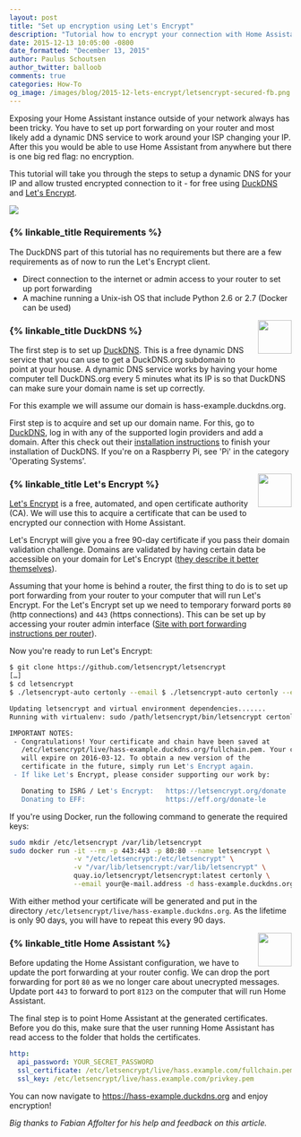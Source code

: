 ```yaml
---
layout: post
title: "Set up encryption using Let's Encrypt"
description: "Tutorial how to encrypt your connection with Home Assistant."
date: 2015-12-13 10:05:00 -0800
date_formatted: "December 13, 2015"
author: Paulus Schoutsen
author_twitter: balloob
comments: true
categories: How-To
og_image: /images/blog/2015-12-lets-encrypt/letsencrypt-secured-fb.png
---
```


Exposing your Home Assistant instance outside of your network always has been tricky. You have to set up port forwarding on your router and most likely add a dynamic DNS service to work around your ISP changing your IP. After this you would be able to use Home Assistant from anywhere but there is one big red flag: no encryption.

This tutorial will take you through the steps to setup a dynamic DNS for your IP and allow trusted encrypted connection to it - for free using [DuckDNS] and [Let's Encrypt].

<p class='img'>
<img src='/images/blog/2015-12-lets-encrypt/letsencrypt-secured.png' />
</p>

<!--more-->

### {% linkable_title Requirements %}

The DuckDNS part of this tutorial has no requirements but there are a few requirements as of now to run the Let's Encrypt client.

 - Direct connection to the internet or admin access to your router to set up port forwarding
 - A machine running a Unix-ish OS that include Python 2.6 or 2.7 (Docker can be used)

<img src='/images/supported_brands/duckdns.png' style='clear: right; border:none; box-shadow: none; float: right; margin-left: 8px; margin-bottom: 8px;' width='60' />

### {% linkable_title DuckDNS %}

The first step is to set up [DuckDNS]. This is a free dynamic DNS service that you can use to get a DuckDNS.org subdomain to point at your house. A dynamic DNS service works by having your home computer tell DuckDNS.org every 5 minutes what its IP is so that DuckDNS can make sure your domain name is set up correctly.

For this example we will assume our domain is hass-example.duckdns.org.

First step is to acquire and set up our domain name. For this, go to [DuckDNS], log in with any of the supported login providers and add a domain. After this check out their [installation instructions][duckdns-install] to finish your installation of DuckDNS. If you're on a Raspberry Pi, see 'Pi' in the category 'Operating Systems'.

<img src='/images/supported_brands/letsencrypt.png' style='clear: right; border:none; box-shadow: none; float: right; margin-left: 8px; margin-bottom: 8px;' width='60' />

### {% linkable_title Let's Encrypt %}

[Let's Encrypt] is a free, automated, and open certificate authority (CA). We will use this to acquire a certificate that can be used to encrypted our connection with Home Assistant.

Let's Encrypt will give you a free 90-day certificate if you pass their domain validation challenge. Domains are validated by having certain data be accessible on your domain for Let's Encrypt ([they describe it better themselves][letsencrypt-technology]).

Assuming that your home is behind a router, the first thing to do is to set up port forwarding from your router to your computer that will run Let's Encrypt. For the Let's Encrypt set up we need to temporary forward ports `80` (http connections) and `443` (https connections). This can be set up by accessing your router admin interface ([Site with port forwarding instructions per router][port-forward]).

Now you're ready to run Let's Encrypt:

```bash
$ git clone https://github.com/letsencrypt/letsencrypt
[…]
$ cd letsencrypt
$ ./letsencrypt-auto certonly --email $ ./letsencrypt-auto certonly --email your@email.address -d hass-example.duckdns.org

Updating letsencrypt and virtual environment dependencies.......
Running with virtualenv: sudo /path/letsencrypt/bin/letsencrypt certonly --email your@e-mail.address -d hass-example.duckdns.org

IMPORTANT NOTES:
 - Congratulations! Your certificate and chain have been saved at
   /etc/letsencrypt/live/hass-example.duckdns.org/fullchain.pem. Your cert
   will expire on 2016-03-12. To obtain a new version of the
   certificate in the future, simply run Let's Encrypt again.
 - If like Let's Encrypt, please consider supporting our work by:

   Donating to ISRG / Let's Encrypt:   https://letsencrypt.org/donate
   Donating to EFF:                    https://eff.org/donate-le
```

If you're using Docker, run the following command to generate the required keys:

```bash
sudo mkdir /etc/letsencrypt /var/lib/letsencrypt
sudo docker run -it --rm -p 443:443 -p 80:80 --name letsencrypt \
                -v "/etc/letsencrypt:/etc/letsencrypt" \
                -v "/var/lib/letsencrypt:/var/lib/letsencrypt" \
                quay.io/letsencrypt/letsencrypt:latest certonly \
                --email your@e-mail.address -d hass-example.duckdns.org
```

With either method your certificate will be generated and put in the directory `/etc/letsencrypt/live/hass-example.duckdns.org`. As the lifetime is only 90 days, you will have to repeat this every 90 days.

<img width="60" src="/images/favicon-192x192.png" style='float: right; border:none; box-shadow: none;'>

### {% linkable_title Home Assistant %}

Before updating the Home Assistant configuration, we have to update the port forwarding at your router config. We can drop the port forwarding for port `80` as we no longer care about unecrypted messages. Update port `443` to forward to port `8123` on the computer that will run Home Assistant.

The final step is to point Home Assistant at the generated certificates. Before you do this, make sure that the user running Home Assistant has read access to the folder that holds the certificates.

```yaml
http:
  api_password: YOUR_SECRET_PASSWORD
  ssl_certificate: /etc/letsencrypt/live/hass.example.com/fullchain.pem
  ssl_key: /etc/letsencrypt/live/hass.example.com/privkey.pem
```

You can now navigate to https://hass-example.duckdns.org and enjoy encryption!

_Big thanks to Fabian Affolter for his help and feedback on this article._

[DuckDNS]: https://duckdns.org
[duckdns-install]: https://www.duckdns.org/install.jsp
[Let's Encrypt]: https://letsencrypt.org
[letsencrypt-technology]: https://letsencrypt.org/howitworks/technology/
[port-forward]: http://portforward.com
